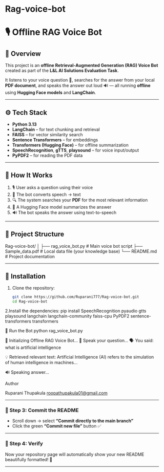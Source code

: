 # Rag-voice-bot
# 🎙️ Offline RAG Voice Bot

## 🧠 Overview
This project is an **offline Retrieval-Augmented Generation (RAG) Voice Bot** created as part of the **L&L AI Solutions Evaluation Task**.

It listens to your voice question 🎤, searches for the answer from your local **PDF document**, and speaks the answer out loud 🔊 — all running **offline** using **Hugging Face models** and **LangChain**.

---

## ⚙️ Tech Stack
- **Python 3.13**
- **LangChain** – for text chunking and retrieval
- **FAISS** – for vector similarity search
- **Sentence Transformers** – for embeddings
- **Transformers (Hugging Face)** – for offline summarization
- **SpeechRecognition**, **gTTS**, **playsound** – for voice input/output
- **PyPDF2** – for reading the PDF data

---

## 🧩 How It Works
1. 🎙️ User asks a question using their voice  
2. 📝 The bot converts speech → text  
3. 🔍 The system searches your **PDF** for the most relevant information  
4. 🧠 A Hugging Face model summarizes the answer  
5. 🔊 The bot speaks the answer using text-to-speech  

---

## 📁 Project Structure

Rag-voice-bot/
│
├── rag_voice_bot.py # Main voice bot script
├── Sample_data.pdf # Local data file (your knowledge base)
└── README.md # Project documentation

---

## 🧰 Installation

1. Clone the repository:
   ```bash
   git clone https://github.com/Ruparani777/Rag-voice-bot.git
   cd Rag-voice-bot


2.Install the dependencies:
pip install SpeechRecognition pyaudio gtts playsound langchain langchain-community faiss-cpu PyPDF2 sentence-transformers transformers


🚀 Run the Bot
python rag_voice_bot.py

🤖 Initializing Offline RAG Voice Bot...
🎤 Speak your question...
🗣️ You said: what is artificial intelligence

💡 Retrieved relevant text:
Artificial Intelligence (AI) refers to the simulation of human intelligence in machines...

🔊 Speaking answer...


Author

Ruparani Thupakula
roopathupakula01@gmail.com


---

### 🧩 Step 3: Commit the README
- Scroll down → select **“Commit directly to the main branch”**
- Click the green **“Commit new file”** button ✅

---

### 🧩 Step 4: Verify
Now your repository page will automatically show your new README beautifully formatted! 🎉  

---


